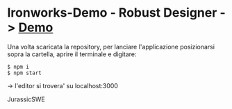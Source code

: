 # Ironworks-Demo - Robust Designer -> [Demo](https://jurassicswe.github.io/Ironworks-App/public/)
Una volta scaricata la repository, per lanciare l'applicazione posizionarsi sopra la cartella, aprire il terminale e digitare:

    $ npm i
    $ npm start

-> l'editor si trovera' su localhost:3000

JurassicSWE
